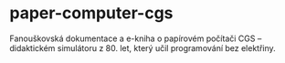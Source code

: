 # paper-computer-cgs
Fanouškovská dokumentace a e-kniha o papírovém počítači CGS – didaktickém simulátoru z 80. let, který učil programování bez elektřiny.
